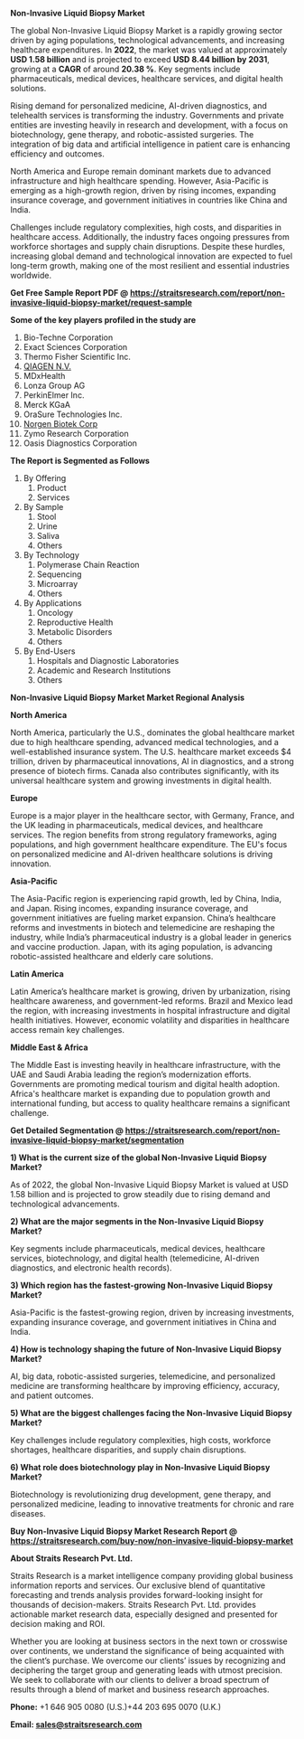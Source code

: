 <p><strong>Non-Invasive Liquid Biopsy Market</strong></p>
<p>The global Non-Invasive Liquid Biopsy Market is a rapidly growing sector driven by aging populations, technological advancements, and increasing healthcare expenditures. In <strong>2022</strong>, the market was valued at approximately <strong>USD 1.58 billion</strong> and is projected to exceed <strong>USD 8.44 billion</strong><strong> by 2031</strong>, growing at a <strong>CAGR</strong> of around <strong>20.38 %</strong>. Key segments include pharmaceuticals, medical devices, healthcare services, and digital health solutions.</p>
<p>Rising demand for personalized medicine, AI-driven diagnostics, and telehealth services is transforming the industry. Governments and private entities are investing heavily in research and development, with a focus on biotechnology, gene therapy, and robotic-assisted surgeries. The integration of big data and artificial intelligence in patient care is enhancing efficiency and outcomes.</p>
<p>North America and Europe remain dominant markets due to advanced infrastructure and high healthcare spending. However, Asia-Pacific is emerging as a high-growth region, driven by rising incomes, expanding insurance coverage, and government initiatives in countries like China and India.</p>
<p>Challenges include regulatory complexities, high costs, and disparities in healthcare access. Additionally, the industry faces ongoing pressures from workforce shortages and supply chain disruptions. Despite these hurdles, increasing global demand and technological innovation are expected to fuel long-term growth, making one of the most resilient and essential industries worldwide.</p>
<p><strong>Get Free Sample Report PDF @ <a href=https://straitsresearch.com/report/non-invasive-liquid-biopsy-market/request-sample>https://straitsresearch.com/report/non-invasive-liquid-biopsy-market/request-sample</a></strong></p>
<div><strong>Some of the key players profiled in the study are</strong></div>
<p><ol>
<li>Bio-Techne Corporation</li>
<li>Exact Sciences Corporation</li>
<li>Thermo Fisher Scientific Inc.</li>
<li><a href=""https://www.qiagen.com/us"">QIAGEN N.V.</a></li>
<li>MDxHealth</li>
<li>Lonza Group AG</li>
<li>PerkinElmer Inc.</li>
<li>Merck KGaA</li>
<li>OraSure Technologies Inc.</li>
<li><a href=""https://norgenbiotek.com/"">Norgen Biotek Corp</a></li>
<li>Zymo Research Corporation</li>
<li>Oasis Diagnostics Corporation</li>
</ol></p>
<p><strong>The Report is Segmented as Follows</strong></p>
<p><ol>
<li>By Offering
<ol>
<li>Product</li>
<li>Services</li>
</ol>
</li>
<li>By Sample
<ol>
<li>Stool</li>
<li>Urine</li>
<li>Saliva</li>
<li>Others</li>
</ol>
</li>
<li>By Technology
<ol>
<li>Polymerase Chain Reaction</li>
<li>Sequencing</li>
<li>Microarray</li>
<li>Others</li>
</ol>
</li>
<li>By Applications
<ol>
<li>Oncology</li>
<li>Reproductive Health</li>
<li>Metabolic Disorders</li>
<li>Others</li>
</ol>
</li>
<li>By End-Users
<ol>
<li>Hospitals and Diagnostic Laboratories</li>
<li>Academic and Research Institutions</li>
<li>Others</li>
</ol>
</li>
</ol></p>
<p><strong>Non-Invasive Liquid Biopsy Market Market Regional Analysis</strong></p>
<p><strong>North America</strong></p>
<p>North America, particularly the U.S., dominates the global healthcare market due to high healthcare spending, advanced medical technologies, and a well-established insurance system. The U.S. healthcare market exceeds $4 trillion, driven by pharmaceutical innovations, AI in diagnostics, and a strong presence of biotech firms. Canada also contributes significantly, with its universal healthcare system and growing investments in digital health.</p>
<p><strong>Europe</strong></p>
<p>Europe is a major player in the healthcare sector, with Germany, France, and the UK leading in pharmaceuticals, medical devices, and healthcare services. The region benefits from strong regulatory frameworks, aging populations, and high government healthcare expenditure. The EU's focus on personalized medicine and AI-driven healthcare solutions is driving innovation.</p>
<p><strong>Asia-Pacific</strong></p>
<p>The Asia-Pacific region is experiencing rapid growth, led by China, India, and Japan. Rising incomes, expanding insurance coverage, and government initiatives are fueling market expansion. China&rsquo;s healthcare reforms and investments in biotech and telemedicine are reshaping the industry, while India&rsquo;s pharmaceutical industry is a global leader in generics and vaccine production. Japan, with its aging population, is advancing robotic-assisted healthcare and elderly care solutions.</p>
<p><strong>Latin America</strong></p>
<p>Latin America&rsquo;s healthcare market is growing, driven by urbanization, rising healthcare awareness, and government-led reforms. Brazil and Mexico lead the region, with increasing investments in hospital infrastructure and digital health initiatives. However, economic volatility and disparities in healthcare access remain key challenges.</p>
<p><strong>Middle East &amp; Africa</strong></p>
<p>The Middle East is investing heavily in healthcare infrastructure, with the UAE and Saudi Arabia leading the region&rsquo;s modernization efforts. Governments are promoting medical tourism and digital health adoption. Africa's healthcare market is expanding due to population growth and international funding, but access to quality healthcare remains a significant challenge.</p>
<p><strong>Get Detailed Segmentation @ <a href=https://straitsresearch.com/report/non-invasive-liquid-biopsy-market/segmentation>https://straitsresearch.com/report/non-invasive-liquid-biopsy-market/segmentation</a></strong></p>
<p><strong>1) What is the current size of the global Non-Invasive Liquid Biopsy Market?</strong></p>
<p>As of 2022, the global Non-Invasive Liquid Biopsy Market is valued at USD 1.58 billion and is projected to grow steadily due to rising demand and technological advancements.</p>
<p><strong>2) What are the major segments in the Non-Invasive Liquid Biopsy Market?</strong></p>
<p>Key segments include pharmaceuticals, medical devices, healthcare services, biotechnology, and digital health (telemedicine, AI-driven diagnostics, and electronic health records).</p>
<p><strong>3) Which region has the fastest-growing Non-Invasive Liquid Biopsy Market?</strong></p>
<p>Asia-Pacific is the fastest-growing region, driven by increasing investments, expanding insurance coverage, and government initiatives in China and India.</p>
<p><strong>4) How is technology shaping the future of Non-Invasive Liquid Biopsy Market?</strong></p>
<p>AI, big data, robotic-assisted surgeries, telemedicine, and personalized medicine are transforming healthcare by improving efficiency, accuracy, and patient outcomes.</p>
<p><strong>5) What are the biggest challenges facing the Non-Invasive Liquid Biopsy Market?</strong></p>
<p>Key challenges include regulatory complexities, high costs, workforce shortages, healthcare disparities, and supply chain disruptions.</p>
<p><strong>6) What role does biotechnology play in Non-Invasive Liquid Biopsy Market?</strong></p>
<p>Biotechnology is revolutionizing drug development, gene therapy, and personalized medicine, leading to innovative treatments for chronic and rare diseases.</p>
<p><strong>Buy Non-Invasive Liquid Biopsy Market Research Report @ <a href=https://straitsresearch.com/buy-now/non-invasive-liquid-biopsy-market>https://straitsresearch.com/buy-now/non-invasive-liquid-biopsy-market</a></strong></p>
<p><strong>About Straits Research Pvt. Ltd.</strong></p>
<p>Straits Research is a market intelligence company providing global business information reports and services. Our exclusive blend of quantitative forecasting and trends analysis provides forward-looking insight for thousands of decision-makers. Straits Research Pvt. Ltd. provides actionable market research data, especially designed and presented for decision making and ROI.</p>
<p>Whether you are looking at business sectors in the next town or crosswise over continents, we understand the significance of being acquainted with the client&rsquo;s purchase. We overcome our clients&rsquo; issues by recognizing and deciphering the target group and generating leads with utmost precision. We seek to collaborate with our clients to deliver a broad spectrum of results through a blend of market and business research approaches.</p>
<p><strong><strong>Phone:</strong></strong> +1 646 905 0080 (U.S.)+44 203 695 0070 (U.K.)</p>
<p><strong><strong>Email: </strong></strong><a href=mailto:sales@straitsresearch.com><strong><u><strong>sales@straitsresearch.com</strong></u></strong></a></p>
